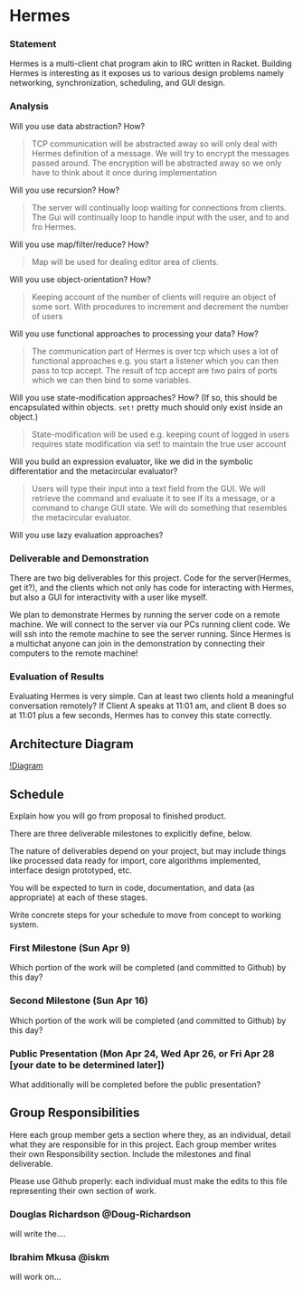 # Hermes

### Statement
Hermes is a multi-client chat program akin to IRC written in  Racket. Building
Hermes is interesting as it exposes us to various design problems namely networking,
synchronization, scheduling, and GUI design.

### Analysis
Will you use data abstraction? How?
> TCP communication will be abstracted away so will only deal with Hermes
> definition of a message.
> We will try to encrypt the messages passed around. The encryption will be
> abstracted away so we only have to think about it once during implementation

Will you use recursion? How?
> The  server will continually loop waiting for connections from clients.
> The Gui will continually loop to handle input with the user, and to and fro
> Hermes.

Will you use map/filter/reduce? How? 
> Map will be used for dealing editor area of clients.

Will you use object-orientation? How?
> Keeping account of the number of clients will require an object of some sort.
> With procedures to increment and decrement the number of users

Will you use functional approaches to processing your data? How?
> The communication part of Hermes is over tcp which uses a lot of functional
> approaches e.g. you start a listener which you can then pass to tcp accept.
> The result of tcp accept are two pairs of ports which we can then bind to some
> variables. 

Will you use state-modification approaches? How? (If so, this should be encapsulated within objects. `set!` pretty much should only exist inside an object.)
> State-modification will be used e.g. keeping count of logged in users requires
> state modification via set! to maintain the true user account

Will you build an expression evaluator, like we did in the symbolic differentatior and the metacircular evaluator?
> Users will type their input into a text field from the GUI. We will retrieve
> the command and evaluate it to see if its a message, or a command to change
> GUI state. We will do something that resembles the metacircular evaluator.

Will you use lazy evaluation approaches?


### Deliverable and Demonstration
There are two big deliverables for this project. Code for the server(Hermes,
get it?), and the clients which not only has code for interacting with Hermes,
but also a GUI for interactivity with a user like myself. 

We plan to demonstrate Hermes by running the server code on a remote machine.
We will connect to the server via our PCs running client code. We will ssh into
the remote machine to see the server running. Since Hermes is a multichat anyone
can join in the demonstration by connecting their computers to the remote
machine!



### Evaluation of Results
Evaluating Hermes is very simple. Can at least two clients hold a meaningful
conversation remotely? If Client A speaks at 11:01 am, and client B does so at
11:01 plus a few seconds, Hermes has to convey  this state correctly.


## Architecture Diagram

[!Diagram](https://github.com/oplS17projects/Hermes/blob/master/architecture_diagram.png)


## Schedule
Explain how you will go from proposal to finished product. 

There are three deliverable milestones to explicitly define, below.

The nature of deliverables depend on your project, but may include things like processed data ready for import, core algorithms implemented, interface design prototyped, etc. 

You will be expected to turn in code, documentation, and data (as appropriate) at each of these stages.

Write concrete steps for your schedule to move from concept to working system. 

### First Milestone (Sun Apr 9)
Which portion of the work will be completed (and committed to Github) by this day? 

### Second Milestone (Sun Apr 16)
Which portion of the work will be completed (and committed to Github) by this day?  

### Public Presentation (Mon Apr 24, Wed Apr 26, or Fri Apr 28 [your date to be determined later])
What additionally will be completed before the public presentation?

## Group Responsibilities
Here each group member gets a section where they, as an individual, detail what they are responsible for in this project. Each group member writes their own Responsibility section. Include the milestones and final deliverable.

Please use Github properly: each individual must make the edits to this file representing their own section of work.

### Douglas Richardson @Doug-Richardson
will write the....

### Ibrahim Mkusa @iskm
will work on...
